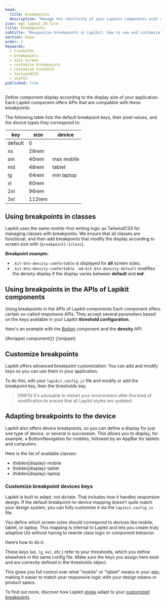 ```yaml
---
head:
  title: breakpoints
  description: "Manage the reactivity of your Lapikit components with customizable breakpoints. Easily adapt to all devices."
icon: mgc_layout_10_line
title: breakpoints
subtitle: "Responsive breakpoints in Lapikit: how to use and customize"
section: base
order: 2
keywords:
  - tresholds
  - breakpoints
  - size screen
  - customize breakpoints
  - customize treshold
  - tailwindCSS
  - unoCSS
published: true
---
```


<script>
    import { Sandbox, CommandLine } from '$lib/components/index.js';
    // codes
    import UpdateConfigBreakpoints from "$lib/components/docs/update-breakpoints.ts?raw";
    import UpdateConfigBreakpointsDevice from "$lib/components/docs/update-breakpoints-device.ts?raw";

    // components
    import ButtonDensity from "$lib/components/docs/button/button-density.svelte";
    import ButtonDensityCode from "$lib/components/docs/button/button-density.svelte?raw";

    // command line
    const commandInstall = [
        {pkg: "npm", command: ["npm i -D lapikit", "npx lapikit init"]},
        {pkg: "yarn", command: ["yarn add -D lapikit", "npx lapikit init"]},
    ];
    const commandInstallWithoutCLI = [
        {pkg: "npm", command: "npm i -D lapikit"},
        {pkg: "yarn", command: "yarn add -D lapikit"},
    ];
</script>

Define component display according to the display size of your application. Each Lapikit component offers APIs that are compatible with these breakpoints.

The following table lists the default breakpoint keys, their pixel values, and the device types they correspond to:

| key     | size   | device     |
| ------- | ------ | ---------- |
| default | 0      |            |
| xs      | 28rem  |            |
| sm      | 40rem  | max mobile |
| md      | 48rem  | tablet     |
| lg      | 64rem  | min laptop |
| xl      | 80rem  |            |
| 2xl     | 96rem  |            |
| 3xl     | 112rem |            |

## Using breakpoints in classes

Lapikit uses the same mobile-first writing logic as TailwindCSS for managing classes with breakpoints. We ensure that all classes are functional, and then add breakpoints that modify the display according to screen size with `{breakpoint}:{class}`.

**Breakpoint example:**

- `.kit-btn-density-comfortable` is displayed for **all** screen sizes.
- `.kit-btn-density-comfortable .md:kit-btn-density-default` modifies the density display if the display varies between **default** and **md**.

## Using breakpoints in the APIs of Lapikit components

Using breakpoints in the APIs of Lapikit components
Each component offers certain so-called responsive APIs. They accept several parameters based on the keys available in your Lapikit **threshold configuration**.

Here's an example with the [Button](/docs/componnents/button) component and the **density** API.

<Sandbox name="button-density-sandbox" code={ButtonDensityCode}>
	{#snippet component()}
		<ButtonDensity/>
	{/snippet}
</Sandbox>

## Customize breakpoints

Lapikit offers advanced breakpoint customization. You can add and modify keys so you can use them in your application.

To do this, edit your `lapikit.config.js` file and modify or add the breakpoint key, then the thresholds key.

<Sandbox name="update-config-breakpoints" code={UpdateConfigBreakpoints}/>

> [!INFO]
> It's advisable to restart your environment after this kind of modification to ensure that all Lapikit styles are updated.

## Adapting breakpoints to the device

Lapikit also offers device breakpoints, so you can define a display for just one type of device, or several in succession. This allows you to display, for example, a BottomNavigation for mobiles, followed by an AppBar for tablets and computers.

Here is the list of available classes:

- (hidden|display)-mobile
- (hidden|display)-tablet
- (hidden|display)-laptop

### Customize breakpoint devices keys

Lapikit is built to adapt, not dictate. That includes how it handles responsive design. If the default breakpoint-to-device mapping doesn’t quite match your design system, you can fully customize it via the `lapikit.config.js` file.

You define which screen sizes should correspond to devices like mobile, tablet, or laptop. This mapping is internal to Lapikit and lets you create truly adaptive UIs without having to rewrite class logic or component behavior.

Here’s how to do it:

<Sandbox name="update-config-breakpoints-device" code={UpdateConfigBreakpointsDevice}/>

These keys (`md`, `lg`, `4xl`, etc.) refer to your thresholds, which you define elsewhere in the same config file. Make sure the keys you assign here exist and are correctly defined in the thresholds object.

This gives you full control over what "mobile" or "tablet" means in your app, making it easier to match your responsive logic with your design tokens or product specs.

To find out more, discover how Lapikit [styles](/docs/customize) adapt to your [customized breakpoints](/docs/breakpoints).
